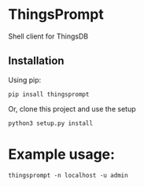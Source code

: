 # ThingsPrompt
Shell client for ThingsDB


## Installation
Using pip:
```shell
pip insall thingsprompt
```

Or, clone this project and use the setup
```shell
python3 setup.py install
```


# Example usage:
```shell
thingsprompt -n localhost -u admin
```


